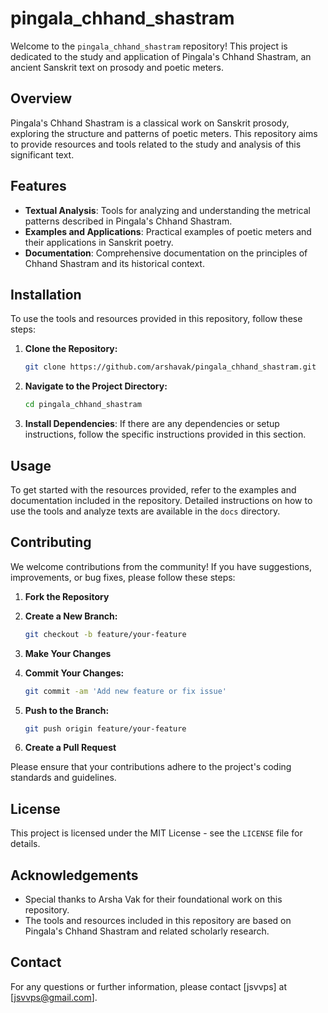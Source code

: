 ﻿# pingala_chhand_shastram

Welcome to the `pingala_chhand_shastram` repository! This project is dedicated to the study and application of Pingala's Chhand Shastram, an ancient Sanskrit text on prosody and poetic meters.

## Overview

Pingala's Chhand Shastram is a classical work on Sanskrit prosody, exploring the structure and patterns of poetic meters. This repository aims to provide resources and tools related to the study and analysis of this significant text.

## Features

- **Textual Analysis**: Tools for analyzing and understanding the metrical patterns described in Pingala's Chhand Shastram.
- **Examples and Applications**: Practical examples of poetic meters and their applications in Sanskrit poetry.
- **Documentation**: Comprehensive documentation on the principles of Chhand Shastram and its historical context.

## Installation

To use the tools and resources provided in this repository, follow these steps:

1. **Clone the Repository:**

    ```bash
    git clone https://github.com/arshavak/pingala_chhand_shastram.git
    ```

2. **Navigate to the Project Directory:**

    ```bash
    cd pingala_chhand_shastram
    ```

3. **Install Dependencies**: If there are any dependencies or setup instructions, follow the specific instructions provided in this section.

## Usage

To get started with the resources provided, refer to the examples and documentation included in the repository. Detailed instructions on how to use the tools and analyze texts are available in the `docs` directory.

## Contributing

We welcome contributions from the community! If you have suggestions, improvements, or bug fixes, please follow these steps:

1. **Fork the Repository**
2. **Create a New Branch:**

    ```bash
    git checkout -b feature/your-feature
    ```

3. **Make Your Changes**
4. **Commit Your Changes:**

    ```bash
    git commit -am 'Add new feature or fix issue'
    ```

5. **Push to the Branch:**

    ```bash
    git push origin feature/your-feature
    ```

6. **Create a Pull Request**

Please ensure that your contributions adhere to the project's coding standards and guidelines.

## License

This project is licensed under the MIT License - see the `LICENSE` file for details.

## Acknowledgements

- Special thanks to Arsha Vak for their foundational work on this repository.
- The tools and resources included in this repository are based on Pingala's Chhand Shastram and related scholarly research.

## Contact

For any questions or further information, please contact [jsvvps] at [jsvvps@gmail.com].
